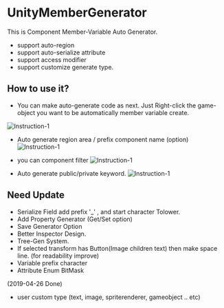 # UnityMemberGenerator
  This is Component Member-Variable Auto Generator.
  
  * support auto-region 
  * support auto-serialize attribute
  * support access modifier
  * support customize generate type. 
  
  
 ## How to use it?

* You can make auto-generate code as next.
   Just Right-click the game-object you want to be automatically member variable create.
 
![Instruction-1](https://github.com/shlifedev/UnityUGUIMemberGenerator/blob/master/ScreenShots/01.gif)


* Auto generate region area / prefix component name (option)
![Instruction-1](https://github.com/shlifedev/UnityUGUIMemberGenerator/blob/master/ScreenShots/02.gif)


* you can component filter
![Instruction-1](https://github.com/shlifedev/UnityUGUIMemberGenerator/blob/master/ScreenShots/03.gif)


* Auto generate public/private keyword. 
![Instruction-1](https://github.com/shlifedev/UnityUGUIMemberGenerator/blob/master/ScreenShots/04.gif)

 
 ## Need Update  
  - Serialize Field add prefix '_' , and start character Tolower.
  - Add Property Generator (Get/Set option)
  - Save Generator Option
  - Better Inspector Design.
  - Tree-Gen System.
  - If selected transform has Button(Image children text) then make space line. (for readability improve)
  - Variable prefix character
  - Attribute Enum BitMask
  
  (2019-04-26 Done)
  * user custom type (text, image, spriterenderer, gameobject .. etc)
   
  
